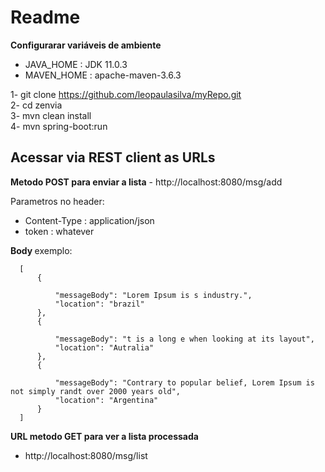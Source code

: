 # Readme 

<strong> Configurarar variáveis de ambiente</strong> <br />
- JAVA_HOME : JDK 11.0.3 <br />
- MAVEN_HOME : apache-maven-3.6.3<br />
 <p />
 
 1- git clone https://github.com/leopaulasilva/myRepo.git<br />
 2- cd zenvia<br />
 3- mvn clean install<br />
 4- mvn spring-boot:run
 
<h2><strong>Acessar via REST client as URLs </strong></h2>
<strong>Metodo POST para enviar a lista</strong>
 - http://localhost:8080/msg/add<br />

Parametros no header:<br />
  -  Content-Type : application/json<br />
  -  token : whatever<br />

<strong>Body </strong>exemplo:
  ````
    [
        {
            
            "messageBody": "Lorem Ipsum is s industry.",
            "location": "brazil"
        },
        {
            
            "messageBody": "t is a long e when looking at its layout",
            "location": "Autralia"
        },
        {
            
            "messageBody": "Contrary to popular belief, Lorem Ipsum is not simply randt over 2000 years old",
            "location": "Argentina"
        }
    ] 

````

<strong>URL metodo GET para ver a lista processada</strong>
  - http://localhost:8080/msg/list
    

    